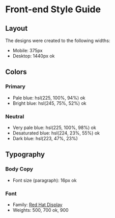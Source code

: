 # Front-end Style Guide

## Layout

The designs were created to the following widths:

- Mobile: 375px
- Desktop: 1440px ok

## Colors

### Primary

- Pale blue: hsl(225, 100%, 94%) ok
- Bright blue: hsl(245, 75%, 52%) ok

### Neutral

- Very pale blue: hsl(225, 100%, 98%) ok
- Desaturated blue: hsl(224, 23%, 55%) ok
- Dark blue: hsl(223, 47%, 23%)

## Typography

### Body Copy

- Font size (paragraph): 16px ok

### Font

- Family: [Red Hat Display](https://fonts.google.com/specimen/Red+Hat+Display)
- Weights: 500, 700 ok, 900
